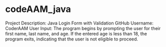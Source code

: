 # codeAAM_java
Project Description: Java Login Form with Validation GitHub Username: CoderAAM User Input: The program begins by prompting the user for their first name, last name, and age. If the entered age is less than 18, the program exits, indicating that the user is not eligible to proceed.
